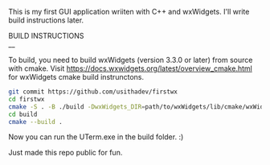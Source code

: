 This is my first GUI application wriiten with C++ and wxWidgets. I'll write build instructions later.

BUILD INSTRUCTIONS  
__  

To build, you need to build wxWidgets (version 3.3.0 or later) from source with cmake. Visit https://docs.wxwidgets.org/latest/overview_cmake.html for wxWidgets cmake build instrunctons.  

```bash
git commit https://github.com/usithadev/firstwx
cd firstwx
cmake -S . -B ./build -DwxWidgets_DIR=path/to/wxWidgets/lib/cmake/wxWidgets -DwxWidgets_CONFIGURATION=mswu -G "MinGW Makefiles"
cd build
cmake --build .
```  

Now you can run the UTerm.exe in the build folder. :)  

Just made this repo public for fun.